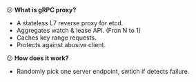 :confused: **What is gRPC proxy?**

- A stateless L7 reverse proxy for etcd.
- Aggregates watch & lease API. (Fron N to 1)
- Caches key range requests.
- Protects against abusive client.



:confused: **How does it work?**

- Randomly pick one server endpoint, swtich if detects failure.
